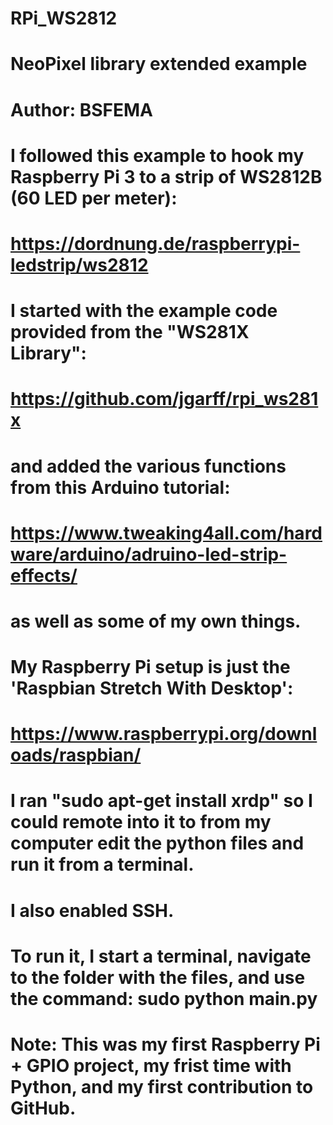 # RPi_WS2812
#
# NeoPixel library extended example
# Author: BSFEMA
#
# I followed this example to hook my Raspberry Pi 3 to a strip of WS2812B (60 LED per meter):
#     https://dordnung.de/raspberrypi-ledstrip/ws2812
# I started with the example code provided from the "WS281X Library":
#     https://github.com/jgarff/rpi_ws281x
# and added the various functions from this Arduino tutorial:
#     https://www.tweaking4all.com/hardware/arduino/adruino-led-strip-effects/
# as well as some of my own things.
#
# My Raspberry Pi setup is just the 'Raspbian Stretch With Desktop':
#     https://www.raspberrypi.org/downloads/raspbian/
# I ran "sudo apt-get install xrdp" so I could remote into it to from my computer edit the python files and run it from a terminal.
# I also enabled SSH.
#
# To run it, I start a terminal, navigate to the folder with the files, and use the command:  sudo python main.py
#
# Note:  This was my first Raspberry Pi + GPIO project, my frist time with Python, and my first contribution to GitHub.
